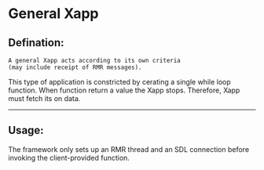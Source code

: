 # General Xapp 
Defination:
-----
    A general Xapp acts according to its own criteria
    (may include receipt of RMR messages).


This type of application is constricted by cerating a single while loop function. When function return a value the Xapp stops.
Therefore, Xapp must fetch its on data.

----
## Usage:

The framework only sets up an RMR thread and an SDL connection before invoking the client-provided function.


